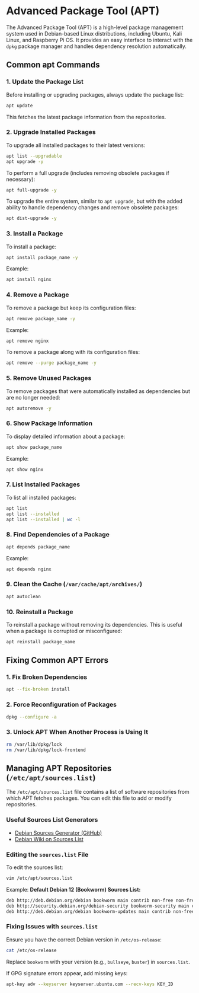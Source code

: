 # Advanced Package Tool (APT)

The Advanced Package Tool (APT) is a high-level package management system used in Debian-based Linux distributions, including Ubuntu, Kali Linux, and Raspberry Pi OS. It provides an easy interface to interact with the `dpkg` package manager and handles dependency resolution automatically.

## Common apt Commands

### 1. Update the Package List
Before installing or upgrading packages, always update the package list:
```sh
apt update
```
This fetches the latest package information from the repositories.

### 2. Upgrade Installed Packages
To upgrade all installed packages to their latest versions:
```sh
apt list --upgradable
apt upgrade -y
```
To perform a full upgrade (includes removing obsolete packages if necessary):
```sh
apt full-upgrade -y
```
To upgrade the entire system, similar to `apt upgrade`, but with the added ability to handle dependency changes and remove obsolete packages:
```sh
apt dist-upgrade -y
```

### 3. Install a Package
To install a package:
```sh
apt install package_name -y
```
Example:
```sh
apt install nginx
```

### 4. Remove a Package
To remove a package but keep its configuration files:
```sh
apt remove package_name -y
```
Example:
```sh
apt remove nginx
```
To remove a package along with its configuration files:
```sh
apt remove --purge package_name -y
```

### 5. Remove Unused Packages
To remove packages that were automatically installed as dependencies but are no longer needed:
```sh
apt autoremove -y
```

### 6. Show Package Information
To display detailed information about a package:
```sh
apt show package_name
```
Example:
```sh
apt show nginx
```

### 7. List Installed Packages
To list all installed packages:
```sh
apt list
apt list --installed
apt list --installed | wc -l
```

### 8. Find Dependencies of a Package
```sh
apt depends package_name
```
Example:
```sh
apt depends nginx
```

### 9. Clean the Cache (`/var/cache/apt/archives/`)
```sh
apt autoclean
```

### 10. Reinstall a Package
To reinstall a package without removing its dependencies. This is useful when a package is corrupted or misconfigured:
```sh
apt reinstall package_name
```

## Fixing Common APT Errors

### 1. Fix Broken Dependencies
```sh
apt --fix-broken install
```

### 2. Force Reconfiguration of Packages
```sh
dpkg --configure -a
```

### 3. Unlock APT When Another Process is Using It
```sh
rm /var/lib/dpkg/lock
rm /var/lib/dpkg/lock-frontend
```

## Managing APT Repositories (`/etc/apt/sources.list`)
The `/etc/apt/sources.list` file contains a list of software repositories from which APT fetches packages. You can edit this file to add or modify repositories.

### Useful Sources List Generators
- [Debian Sources Generator (GitHub)](https://debgen.github.io/)
- [Debian Wiki on Sources List](https://wiki.debian.org/SourcesList)

### Editing the `sources.list` File
To edit the sources list:
```sh
vim /etc/apt/sources.list
```
Example:
**Default Debian 12 (Bookworm) Sources List:**
```sh
deb http://deb.debian.org/debian bookworm main contrib non-free non-free-firmware
deb http://security.debian.org/debian-security bookworm-security main contrib non-free non-free-firmware
deb http://deb.debian.org/debian bookworm-updates main contrib non-free non-free-firmware
```

### Fixing Issues with `sources.list`
Ensure you have the correct Debian version in `/etc/os-release`:
```sh
cat /etc/os-release
```
Replace `bookworm` with your version (e.g., `bullseye`, `buster`) in `sources.list`.

If GPG signature errors appear, add missing keys:
```sh
apt-key adv --keyserver keyserver.ubuntu.com --recv-keys KEY_ID
